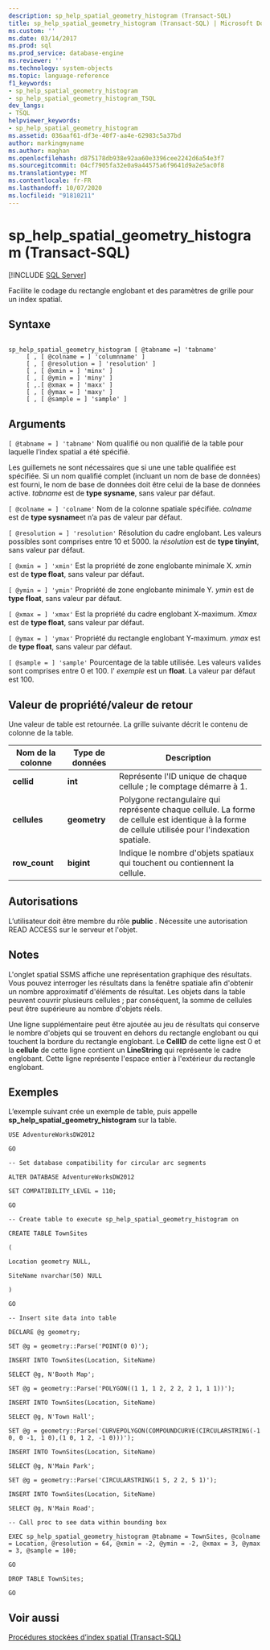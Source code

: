 ```yaml
---
description: sp_help_spatial_geometry_histogram (Transact-SQL)
title: sp_help_spatial_geometry_histogram (Transact-SQL) | Microsoft Docs
ms.custom: ''
ms.date: 03/14/2017
ms.prod: sql
ms.prod_service: database-engine
ms.reviewer: ''
ms.technology: system-objects
ms.topic: language-reference
f1_keywords:
- sp_help_spatial_geometry_histogram
- sp_help_spatial_geometry_histogram_TSQL
dev_langs:
- TSQL
helpviewer_keywords:
- sp_help_spatial_geometry_histogram
ms.assetid: 036aaf61-df3e-40f7-aa4e-62983c5a37bd
author: markingmyname
ms.author: maghan
ms.openlocfilehash: d875178db938e92aa60e3396cee2242d6a54e3f7
ms.sourcegitcommit: 04cf7905fa32e0a9a44575a6f9641d9a2e5ac0f8
ms.translationtype: MT
ms.contentlocale: fr-FR
ms.lasthandoff: 10/07/2020
ms.locfileid: "91810211"
---
```

# <a name="sp_help_spatial_geometry_histogram-transact-sql"></a>sp_help_spatial_geometry_histogram (Transact-SQL)
[!INCLUDE [SQL Server](../../includes/applies-to-version/sqlserver.md)]

  Facilite le codage du rectangle englobant et des paramètres de grille pour un index spatial.  
  
## <a name="syntax"></a>Syntaxe  
  
```  
  
sp_help_spatial_geometry_histogram [ @tabname =] 'tabname'   
     [ , [ @colname = ] 'columnname' ]   
     [ , [ @resolution = ] 'resolution' ]  
     [ , [ @xmin = ] 'minx' ]   
     [ , [ @ymin = ] 'miny' ]   
     [ ,.[ @xmax = ] 'maxx' ]  
     [ , [ @ymax = ] 'maxy' ]  
     [ , [ @sample = ] 'sample' ]  
```  
  
## <a name="arguments"></a>Arguments  
`[ @tabname = ] 'tabname'` Nom qualifié ou non qualifié de la table pour laquelle l’index spatial a été spécifié.  
  
 Les guillemets ne sont nécessaires que si une une table qualifiée est spécifiée. Si un nom qualifié complet (incluant un nom de base de données) est fourni, le nom de base de données doit être celui de la base de données active. *tabname* est de **type sysname**, sans valeur par défaut.  
  
`[ @colname = ] 'colname'` Nom de la colonne spatiale spécifiée. *colname* est de **type sysname**et n’a pas de valeur par défaut.  
  
`[ @resolution = ] 'resolution'` Résolution du cadre englobant. Les valeurs possibles sont comprises entre 10 et 5000. la *résolution* est de **type tinyint**, sans valeur par défaut.  
  
`[ @xmin = ] 'xmin'` Est la propriété de zone englobante minimale X. *xmin* est de **type float**, sans valeur par défaut.  
  
`[ @ymin = ] 'ymin'` Propriété de zone englobante minimale Y. *ymin* est de **type float**, sans valeur par défaut.  
  
`[ @xmax = ] 'xmax'` Est la propriété du cadre englobant X-maximum. *Xmax* est de **type float**, sans valeur par défaut.  
  
`[ @ymax = ] 'ymax'` Propriété du rectangle englobant Y-maximum. *ymax* est de **type float**, sans valeur par défaut.  
  
`[ @sample = ] 'sample'` Pourcentage de la table utilisée. Les valeurs valides sont comprises entre 0 et 100. l' *exemple* est un **float**. La valeur par défaut est 100.  
  
## <a name="property-valuereturn-value"></a>Valeur de propriété/valeur de retour  
 Une valeur de table est retournée. La grille suivante décrit le contenu de colonne de la table.  
  
|Nom de la colonne|Type de données|Description|  
|-----------------|---------------|-----------------|  
|**cellid**|**int**|Représente l'ID unique de chaque cellule ; le comptage démarre à 1.|  
|**cellules**|**geometry**|Polygone rectangulaire qui représente chaque cellule. La forme de cellule est identique à la forme de cellule utilisée pour l'indexation spatiale.|  
|**row_count**|**bigint**|Indique le nombre d'objets spatiaux qui touchent ou contiennent la cellule.|  
  
## <a name="permissions"></a>Autorisations  
 L’utilisateur doit être membre du rôle **public** . Nécessite une autorisation READ ACCESS sur le serveur et l'objet.  
  
## <a name="remarks"></a>Notes  
 L'onglet spatial SSMS affiche une représentation graphique des résultats. Vous pouvez interroger les résultats dans la fenêtre spatiale afin d'obtenir un nombre approximatif d'éléments de résultat. Les objets dans la table peuvent couvrir plusieurs cellules ; par conséquent, la somme de cellules peut être supérieure au nombre d'objets réels.  
  
 Une ligne supplémentaire peut être ajoutée au jeu de résultats qui conserve le nombre d'objets qui se trouvent en dehors du rectangle englobant ou qui touchent la bordure du rectangle englobant. Le **CellID** de cette ligne est 0 et la **cellule** de cette ligne contient un **LineString** qui représente le cadre englobant. Cette ligne représente l'espace entier à l'extérieur du rectangle englobant.  
  
## <a name="examples"></a>Exemples  
 L’exemple suivant crée un exemple de table, puis appelle **sp_help_spatial_geometry_histogram** sur la table.  
  
 `USE AdventureWorksDW2012`  
  
 `GO`  
  
 `-- Set database compatibility for circular arc segments`  
  
 `ALTER DATABASE AdventureWorksDW2012`  
  
 `SET COMPATIBILITY_LEVEL = 110;`  
  
 `GO`  
  
 `-- Create table to execute sp_help_spatial_geometry_histogram on`  
  
 `CREATE TABLE TownSites`  
  
 `(`  
  
 `Location geometry NULL,`  
  
 `SiteName nvarchar(50) NULL`  
  
 `)`  
  
 `GO`  
  
 `-- Insert site data into table`  
  
 `DECLARE @g geometry;`  
  
 `SET @g = geometry::Parse('POINT(0 0)');`  
  
 `INSERT INTO TownSites(Location, SiteName)`  
  
 `SELECT @g, N'Booth Map';`  
  
 `SET @g = geometry::Parse('POLYGON((1 1, 1 2, 2 2, 2 1, 1 1))');`  
  
 `INSERT INTO TownSites(Location, SiteName)`  
  
 `SELECT @g, N'Town Hall';`  
  
 `SET @g = geometry::Parse('CURVEPOLYGON(COMPOUNDCURVE(CIRCULARSTRING(-1 0, 0 -1, 1 0),(1 0, 1 2, -1 0)))');`  
  
 `INSERT INTO TownSites(Location, SiteName)`  
  
 `SELECT @g, N'Main Park';`  
  
 `SET @g = geometry::Parse('CIRCULARSTRING(1 5, 2 2, 5 1)');`  
  
 `INSERT INTO TownSites(Location, SiteName)`  
  
 `SELECT @g, N'Main Road';`  
  
 `-- Call proc to see data within bounding box`  
  
 `EXEC sp_help_spatial_geometry_histogram @tabname = TownSites, @colname = Location, @resolution = 64, @xmin = -2, @ymin = -2, @xmax = 3, @ymax = 3, @sample = 100;`  
  
 `GO`  
  
 `DROP TABLE TownSites;`  
  
 `GO`  
  
## <a name="see-also"></a>Voir aussi  
 [Procédures stockées d’index spatial &#40;Transact-SQL&#41;](./spatial-index-stored-procedures-arguments-and-properties.md)  
  
